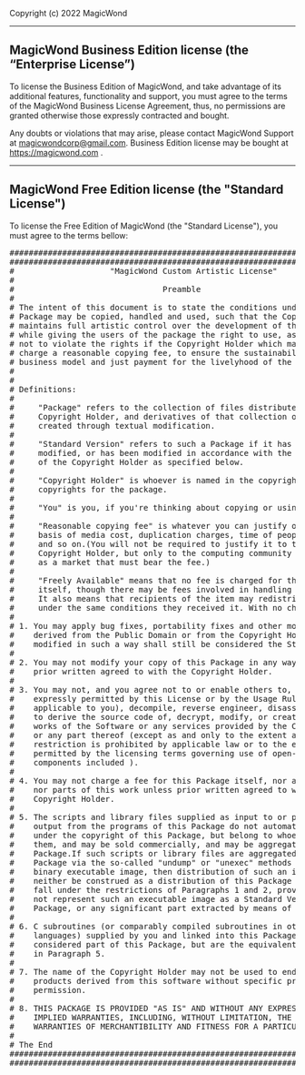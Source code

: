 Copyright (c) 2022 MagicWond

-----------------------------------------------------------------
MagicWond Business Edition license (the “Enterprise License”)
-----------------------------------------------------------------
To license the Business Edition of MagicWond, and take advantage of its additional features, functionality and support,
you must agree to the terms of the MagicWond Business License Agreement, thus, no permissions are granted otherwise those expressly contracted and bought.

Any doubts or violations that may arise, please contact MagicWond Support at [magicwondcorp@gmail.com](mailto:magicwondcorp@gmail.com).
Business Edition license may be bought at https://magicwond.com .

-----------------------------------------------------------------
MagicWond Free Edition license (the "Standard License")
-----------------------------------------------------------------
To license the Free Edition of MagicWond (the "Standard License"), you must agree to the terms bellow:
<pre>
##############################################################################
##############################################################################
#                    "MagicWond Custom Artistic License"                     #
#                                                                            #
#                               Preamble                                     #
#                                                                            #
# The intent of this document is to state the conditions under which a       #
# Package may be copied, handled and used, such that the Copyright Holder    #
# maintains full artistic control over the development of the package,       #
# while giving the users of the package the right to use, as they agree      #
# not to violate the rights if the Copyright Holder which may include the    #
# charge a reasonable copying fee, to ensure the sustainability of the       #
# business model and just payment for the livelyhood of the coders.          #
#                                                                            #
#                                                                            #
# Definitions:                                                               #
#                                                                            #
#     "Package" refers to the collection of files distributed by the         #
#     Copyright Holder, and derivatives of that collection of files          #
#     created through textual modification.                                  #
#                                                                            #
#     "Standard Version" refers to such a Package if it has not been         #
#     modified, or has been modified in accordance with the wishes           #
#     of the Copyright Holder as specified below.                            #
#                                                                            #
#     "Copyright Holder" is whoever is named in the copyright or             #
#     copyrights for the package.                                            #
#                                                                            #
#     "You" is you, if you're thinking about copying or using this Package   #
#                                                                            #
#     "Reasonable copying fee" is whatever you can justify on the            #
#     basis of media cost, duplication charges, time of people involved,     #
#     and so on.(You will not be required to justify it to the               #
#     Copyright Holder, but only to the computing community at large         #
#     as a market that must bear the fee.)                                   #
#                                                                            #
#     "Freely Available" means that no fee is charged for the item           #
#     itself, though there may be fees involved in handling the item.        #
#     It also means that recipients of the item may redistribute it          #
#     under the same conditions they received it. With no changes.           #
#                                                                            #
# 1. You may apply bug fixes, portability fixes and other modifications      #
#    derived from the Public Domain or from the Copyright Holder.A Package   #
#    modified in such a way shall still be considered the Standard Version.  #
#                                                                            #
# 2. You may not modify your copy of this Package in any way, unless         #
#    prior written agreed to with the Copyright Holder.                      #
#                                                                            #
# 3. You may not, and you agree not to or enable others to, copy (except as  #
#    expressly permitted by this License or by the Usage Rules if they are   #
#    applicable to you), decompile, reverse engineer, disassemble, attempt   #
#    to derive the source code of, decrypt, modify, or create derivative     #
#    works of the Software or any services provided by the Copyright Holder, #
#    or any part thereof (except as and only to the extent any foregoing     #
#    restriction is prohibited by applicable law or to the extent as may be  #
#    permitted by the licensing terms governing use of open-sourced          #
#    components included ).                                                  #
#                                                                            #
# 4. You may not charge a fee for this Package itself, nor any distribution  #
#    nor parts of this work unless prior written agreed to with the          #
#    Copyright Holder.                                                       #
#                                                                            #
# 5. The scripts and library files supplied as input to or produced as       #
#    output from the programs of this Package do not automatically fall      #
#    under the copyright of this Package, but belong to whoever generated    #
#    them, and may be sold commercially, and may be aggregated with this     #
#    Package.If such scripts or library files are aggregated with this       #
#    Package via the so-called "undump" or "unexec" methods of producing a   #
#    binary executable image, then distribution of such an image shall       #
#    neither be construed as a distribution of this Package nor shall it     #
#    fall under the restrictions of Paragraphs 1 and 2, provided that you do #
#    not represent such an executable image as a Standard Version of this    #
#    Package, or any significant part extracted by means of Paragraphs 3.    #
#                                                                            #
# 6. C subroutines (or comparably compiled subroutines in other              #
#    languages) supplied by you and linked into this Package shall not be    #
#    considered part of this Package, but are the equivalent of input as     #
#    in Paragraph 5.                                                         #
#                                                                            #
# 7. The name of the Copyright Holder may not be used to endorse or promote  #
#    products derived from this software without specific prior written      #
#    permission.                                                             #
#                                                                            #
# 8. THIS PACKAGE IS PROVIDED "AS IS" AND WITHOUT ANY EXPRESS OR             #
#    IMPLIED WARRANTIES, INCLUDING, WITHOUT LIMITATION, THE IMPLIED          #
#    WARRANTIES OF MERCHANTIBILITY AND FITNESS FOR A PARTICULAR PURPOSE.     #
#                                                                            #
# The End                                                                    #
##############################################################################
##############################################################################
</pre>
